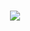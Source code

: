 <h1 align="center"> <a href="https://sunguoqi.com/"> <img src="https://readme-typing-svg.herokuapp.com/? 小孙同学祝您今天愉快!&center=true&size=27"> </a> </h1>

<!--
**CRuihua/CRuihua** is a ✨ _special_ ✨ repository because its `README.md` (this file) appears on your GitHub profile.

Here are some ideas to get you started:

- 🔭 I’m currently working on ...
- 🌱 I’m currently learning ...
- 👯 I’m looking to collaborate on ...
- 🤔 I’m looking for help with ...
- 💬 Ask me about ...
- 📫 How to reach me: ...
- 😄 Pronouns: ...
- ⚡ Fun fact: ...
-->
